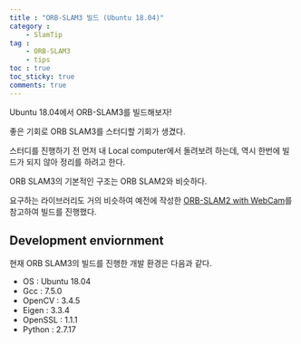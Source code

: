 ```yaml
---
title : "ORB-SLAM3 빌드 (Ubuntu 18.04)"
category :
    - SlamTip
tag :
    - ORB-SLAM3
    - tips
toc : true
toc_sticky: true
comments: true
---  
```

Ubuntu 18.04에서 ORB-SLAM3를 빌드해보자!  

좋은 기회로 ORB SLAM3를 스터디할 기회가 생겼다.  

스터디를 진행하기 전 먼저 내 Local computer에서 돌려보려 하는데, 역시 한번에 빌드가 되지 않아 정리를 하려고 한다.  

ORB SLAM3의 기본적인 구조는 ORB SLAM2와 비슷하다.  

요구하는 라이브러리도 거의 비슷하여 예전에 작성한 [ORB-SLAM2 with WebCam](https://taeyoung96.github.io/slamtip/ORBwithWeb/)를 참고하여 빌드를 진행했다.  

## Development enviornment  

현재 ORB SLAM3의 빌드를 진행한 개발 환경은 다음과 같다.  

- OS : Ubuntu 18.04  
- Gcc : 7.5.0  
- OpenCV : 3.4.5  
- Eigen : 3.3.4  
- OpenSSL : 1.1.1  
- Python : 2.7.17  
